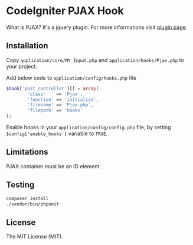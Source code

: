 # CodeIgniter PJAX Hook

What is PJAX? It's a jquery plugin. For more informations visit [plugin page](https://github.com/defunkt/jquery-pjax).

## Installation

Copy `application/core/MY_Input.php` and `application/hooks/Pjax.php` to your project.

Add below code to `application/config/hooks.php` file
```php
$hook['post_controller'][] = array(
        'class'    => 'Pjax',
        'function' => 'initialize',
        'filename' => 'Pjax.php',
        'filepath' => 'hooks'
);
```

Enable hooks in your `application/config/config.php` file, by setting `$config['enable_hooks']` variable to `TRUE`.

## Limitations

PJAX container must be an ID element.

## Testing

```bash
composer install
./vendor/bin/phpunit
```

## License

The MIT License (MIT).